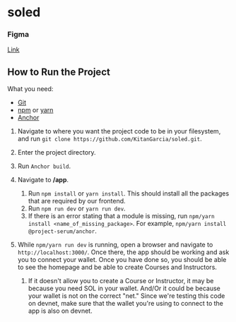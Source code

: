 # soled

### Figma

[Link](https://www.figma.com/file/34XxamFP4VfnNoKDgPHhKg/Education-on-dev-2---for-Kitan?node-id=11%3A18638)

## How to Run the Project

What you need:

- [Git](https://git-scm.com/)
- [npm](https://www.npmjs.com/) or [yarn](https://yarnpkg.com/)
- [Anchor](https://github.com/coral-xyz/anchor)

1. Navigate to where you want the project code to be in your filesystem, and run
   `git clone https://github.com/KitanGarcia/soled.git`.

2. Enter the project directory.

4. Run `Anchor build`.

5. Navigate to **/app**.
    1. Run `npm install` or `yarn install`. This should install all the packages that are required by our frontend.
    2. Run `npm run dev` or `yarn run dev`.
    3. If there is an error stating that a module is missing, run `npm/yarn install <name_of_missing_package>`. For example, `npm/yarn install @project-serum/anchor`.
  3. While `npm/yarn run dev` is running, open a browser and navigate to `http://localhost:3000/`.
   Once there, the app should be working and ask you to connect your wallet. Once you have done so, you should be able to see the homepage and be able to create Courses and Instructors.
      1. If it doesn't allow you to create a Course or Instructor, it may be because you need SOL in your wallet. And/Or it could be because your wallet is not on the correct "net." Since we're testing this code on devnet, make sure that the wallet you're using to connect to the app is also on devnet.
